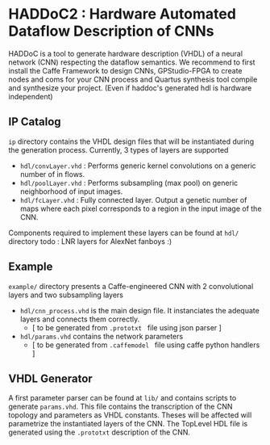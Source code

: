 # HADDoC2 :  Hardware Automated Dataflow Description of CNNs
HADDoC is a tool to generate hardware description (VHDL) of a neural network (CNN) respecting the dataflow semantics. 
We recommend to first install the Caffe Framework to design CNNs, GPStudio-FPGA to create nodes and coms for your CNN process and Quartus synthesis tool compile and synthesize your project. (Even if haddoc's generated hdl is hardware independent)


## IP Catalog
`ip` directory contains the VHDL design files that will be instantiated during the generation process.  Currently, 3 types of layers are supported
- `hdl/convLayer.vhd` : Performs generic kernel convolutions on a generic number of in flows.
- `hdl/poolLayer.vhd` : Performs subsampling (max pool) on generic neighborhood of input images.
- `hdl/fcLayer.vhd`   : Fully connected layer. Output a genetic number of maps where each pixel corresponds to a region in the input image of the CNN.

Components required to implement these layers can be found at `hdl/` directory
todo : LNR layers for AlexNet fanboys :)



## Example
`example/` directory presents a Caffe-engineered CNN with 2 convolutional layers and two subsampling layers
- `hdl/cnn_process.vhd` is the main design file. It instanciates the adequate layers and connects them correctly.
    - [ to be generated from `.prototxt ` file using json parser ]
- `hdl/params.vhd` contains the network parameters
    - [ to be generated from `.caffemodel ` file using caffe python handlers ]


## VHDL Generator
A first parameter parser can be found at `lib/` and contains scripts to generate `params.vhd`. This file contains the transcription of the CNN topology and parameters as VHDL constants. Theses will be affected will parametrize the instantiated layers of the CNN.
The TopLevel HDL file is generated using the `.prototxt` description of the CNN.
